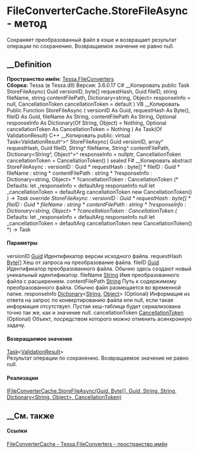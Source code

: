 # FileConverterCache.StoreFileAsync - метод
Сохраняет преобразованный файл в кэше и возвращает результат операции по
сохранению. Возвращаемое значение не равно null.
## __Definition
 **Пространство имён:** [Tessa.FileConverters](N_Tessa_FileConverters.htm)  
 **Сборка:** Tessa (в Tessa.dll) Версия: 3.6.0.17
C# __Копировать
     public Task<ValidationResult> StoreFileAsync(
    	Guid versionID,
    	byte[] requestHash,
    	Guid fileID,
    	string fileName,
    	string contentFilePath,
    	Dictionary<string, Object> responseInfo = null,
    	CancellationToken cancellationToken = default
    )
VB __Копировать
     Public Function StoreFileAsync ( 
    	versionID As Guid,
    	requestHash As Byte(),
    	fileID As Guid,
    	fileName As String,
    	contentFilePath As String,
    	Optional responseInfo As Dictionary(Of String, Object) = Nothing,
    	Optional cancellationToken As CancellationToken = Nothing
    ) As Task(Of ValidationResult)
C++ __Копировать
     public:
    virtual Task<ValidationResult^>^ StoreFileAsync(
    	Guid versionID, 
    	array<unsigned char>^ requestHash, 
    	Guid fileID, 
    	String^ fileName, 
    	String^ contentFilePath, 
    	Dictionary<String^, Object^>^ responseInfo = nullptr, 
    	CancellationToken cancellationToken = CancellationToken()
    ) sealed
F# __Копировать
     abstract StoreFileAsync : 
            versionID : Guid * 
            requestHash : byte[] * 
            fileID : Guid * 
            fileName : string * 
            contentFilePath : string * 
            ?responseInfo : Dictionary<string, Object> * 
            ?cancellationToken : CancellationToken 
    (* Defaults:
            let _responseInfo = defaultArg responseInfo null
            let _cancellationToken = defaultArg cancellationToken new CancellationToken()
    *)
    -> Task<ValidationResult> 
    override StoreFileAsync : 
            versionID : Guid * 
            requestHash : byte[] * 
            fileID : Guid * 
            fileName : string * 
            contentFilePath : string * 
            ?responseInfo : Dictionary<string, Object> * 
            ?cancellationToken : CancellationToken 
    (* Defaults:
            let _responseInfo = defaultArg responseInfo null
            let _cancellationToken = defaultArg cancellationToken new CancellationToken()
    *)
    -> Task<ValidationResult> 
#### Параметры
versionID [Guid](https://learn.microsoft.com/dotnet/api/system.guid)
    Идентификатор версии исходного файла.
requestHash [Byte](https://learn.microsoft.com/dotnet/api/system.byte)[]
    Хеш от запроса на преобразование файла.
fileID [Guid](https://learn.microsoft.com/dotnet/api/system.guid)
    Идентификатор преобразованного файла. Обычно здесь создают новый уникальный идентификатор.
fileName [String](https://learn.microsoft.com/dotnet/api/system.string)
    Имя преобразованного файла с расширением.
contentFilePath [String](https://learn.microsoft.com/dotnet/api/system.string)
     Путь к содержимому преобразованного файла. Обычно файл размещается во временной папке. 
responseInfo
[Dictionary](https://learn.microsoft.com/dotnet/api/system.collections.generic.dictionary-2)<[String](https://learn.microsoft.com/dotnet/api/system.string),
[Object](https://learn.microsoft.com/dotnet/api/system.object)> (Optional)
     Информация из ответа на запрос по конвертированию файла или null, если такая информация отсутствует. Пустая хеш-таблица будет сериализована точно так же, как и значение null. 
cancellationToken
[CancellationToken](https://learn.microsoft.com/dotnet/api/system.threading.cancellationtoken)
(Optional)
    Объект, посредством которого можно отменить асинхронную задачу.
#### Возвращаемое значение
[Task](https://learn.microsoft.com/dotnet/api/system.threading.tasks.task-1)<[ValidationResult](T_Tessa_Platform_Validation_ValidationResult.htm)>  
Результат операции по сохранению. Возвращаемое значение не равно null.
#### Реализации
[IFileConverterCache.StoreFileAsync(Guid, Byte[], Guid, String, String,
Dictionary<String, Object>,
CancellationToken)](M_Tessa_FileConverters_IFileConverterCache_StoreFileAsync.htm)  
##  __См. также
#### Ссылки
[FileConverterCache - ](T_Tessa_FileConverters_FileConverterCache.htm)
[Tessa.FileConverters - пространство имён](N_Tessa_FileConverters.htm)
